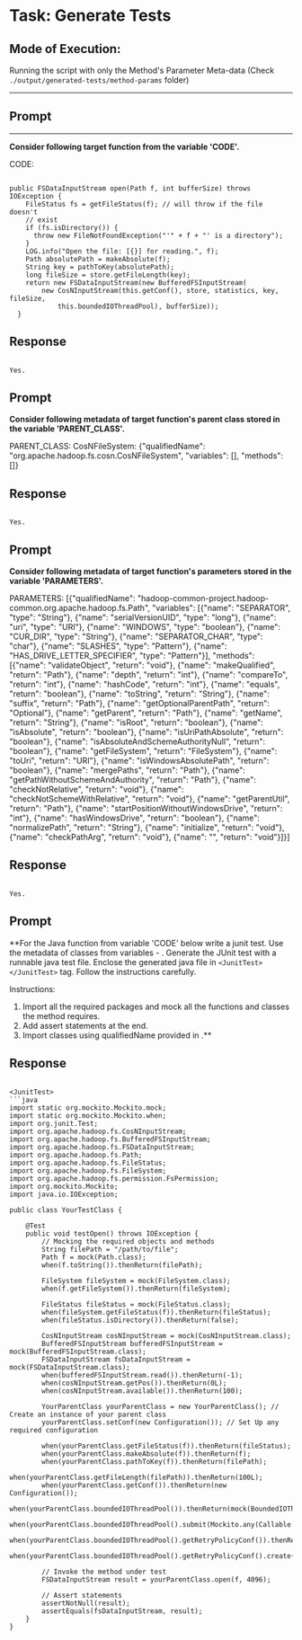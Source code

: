 # Task: Generate Tests

## Mode of Execution:

Running the script with only the Method's Parameter Meta-data (Check `./output/generated-tests/method-params` folder)

---

## Prompt

****

**Consider following target function from the variable 'CODE'.**

CODE:

```

public FSDataInputStream open(Path f, int bufferSize) throws IOException {
    FileStatus fs = getFileStatus(f); // will throw if the file doesn't
    // exist
    if (fs.isDirectory()) {
      throw new FileNotFoundException("'" + f + "' is a directory");
    }
    LOG.info("Open the file: [{}] for reading.", f);
    Path absolutePath = makeAbsolute(f);
    String key = pathToKey(absolutePath);
    long fileSize = store.getFileLength(key);
    return new FSDataInputStream(new BufferedFSInputStream(
        new CosNInputStream(this.getConf(), store, statistics, key, fileSize,
            this.boundedIOThreadPool), bufferSize));
  }

```

## Response

```

Yes.

```

## Prompt

**Consider following metadata of target function's parent class stored in the variable 'PARENT_CLASS'.**


PARENT_CLASS: 
CosNFileSystem: {"qualifiedName": "org.apache.hadoop.fs.cosn.CosNFileSystem", "variables": [], "methods": []}

## Response

```

Yes.

```

## Prompt

**Consider following metadata of target function's parameters stored in the variable 'PARAMETERS'.**


PARAMETERS: 
[{"qualifiedName": "hadoop-common-project.hadoop-common.org.apache.hadoop.fs.Path", "variables": [{"name": "SEPARATOR", "type": "String"}, {"name": "serialVersionUID", "type": "long"}, {"name": "uri", "type": "URI"}, {"name": "WINDOWS", "type": "boolean"}, {"name": "CUR_DIR", "type": "String"}, {"name": "SEPARATOR_CHAR", "type": "char"}, {"name": "SLASHES", "type": "Pattern"}, {"name": "HAS_DRIVE_LETTER_SPECIFIER", "type": "Pattern"}], "methods": [{"name": "validateObject", "return": "void"}, {"name": "makeQualified", "return": "Path"}, {"name": "depth", "return": "int"}, {"name": "compareTo", "return": "int"}, {"name": "hashCode", "return": "int"}, {"name": "equals", "return": "boolean"}, {"name": "toString", "return": "String"}, {"name": "suffix", "return": "Path"}, {"name": "getOptionalParentPath", "return": "Optional<Path>"}, {"name": "getParent", "return": "Path"}, {"name": "getName", "return": "String"}, {"name": "isRoot", "return": "boolean"}, {"name": "isAbsolute", "return": "boolean"}, {"name": "isUriPathAbsolute", "return": "boolean"}, {"name": "isAbsoluteAndSchemeAuthorityNull", "return": "boolean"}, {"name": "getFileSystem", "return": "FileSystem"}, {"name": "toUri", "return": "URI"}, {"name": "isWindowsAbsolutePath", "return": "boolean"}, {"name": "mergePaths", "return": "Path"}, {"name": "getPathWithoutSchemeAndAuthority", "return": "Path"}, {"name": "checkNotRelative", "return": "void"}, {"name": "checkNotSchemeWithRelative", "return": "void"}, {"name": "getParentUtil", "return": "Path"}, {"name": "startPositionWithoutWindowsDrive", "return": "int"}, {"name": "hasWindowsDrive", "return": "boolean"}, {"name": "normalizePath", "return": "String"}, {"name": "initialize", "return": "void"}, {"name": "checkPathArg", "return": "void"}, {"name": "<clinit>", "return": "void"}]}]

## Response

```

Yes.

```

## Prompt

**For the Java function from variable 'CODE' below write a junit test. Use the metadata of classes from variables - <META-DATA>. Generate the JUnit test with a runnable java test file. Enclose the generated java file in `<JunitTest></JunitTest>` tag. Follow the instructions carefully. 

Instructions: 
1. Import all the required packages and mock all the functions and classes the method requires. 
2. Add assert statements at the end. 
3. Import classes using qualifiedName provided in <META-DATA>.**

## Response

```

<JunitTest>
```java
import static org.mockito.Mockito.mock;
import static org.mockito.Mockito.when;
import org.junit.Test;
import org.apache.hadoop.fs.CosNInputStream;
import org.apache.hadoop.fs.BufferedFSInputStream;
import org.apache.hadoop.fs.FSDataInputStream;
import org.apache.hadoop.fs.Path;
import org.apache.hadoop.fs.FileStatus;
import org.apache.hadoop.fs.FileSystem;
import org.apache.hadoop.fs.permission.FsPermission;
import org.mockito.Mockito;
import java.io.IOException;

public class YourTestClass {

    @Test
    public void testOpen() throws IOException {
        // Mocking the required objects and methods
        String filePath = "/path/to/file";
        Path f = mock(Path.class);
        when(f.toString()).thenReturn(filePath);

        FileSystem fileSystem = mock(FileSystem.class);
        when(f.getFileSystem()).thenReturn(fileSystem);

        FileStatus fileStatus = mock(FileStatus.class);
        when(fileSystem.getFileStatus(f)).thenReturn(fileStatus);
        when(fileStatus.isDirectory()).thenReturn(false);

        CosNInputStream cosNInputStream = mock(CosNInputStream.class);
        BufferedFSInputStream bufferedFSInputStream = mock(BufferedFSInputStream.class);
        FSDataInputStream fsDataInputStream = mock(FSDataInputStream.class);
        when(bufferedFSInputStream.read()).thenReturn(-1);
        when(cosNInputStream.getPos()).thenReturn(0L);
        when(cosNInputStream.available()).thenReturn(100);

        YourParentClass yourParentClass = new YourParentClass(); // Create an instance of your parent class
        yourParentClass.setConf(new Configuration()); // Set Up any required configuration

        when(yourParentClass.getFileStatus(f)).thenReturn(fileStatus);
        when(yourParentClass.makeAbsolute(f)).thenReturn(f);
        when(yourParentClass.pathToKey(f)).thenReturn(filePath);
        when(yourParentClass.getFileLength(filePath)).thenReturn(100L);
        when(yourParentClass.getConf()).thenReturn(new Configuration());
        when(yourParentClass.boundedIOThreadPool()).thenReturn(mock(BoundedIOThreadPool.class));
        when(yourParentClass.boundedIOThreadPool().submit(Mockito.any(Callable.class))).thenReturn(cosNInputStream);
        when(yourParentClass.boundedIOThreadPool().getRetryPolicyConf()).thenReturn(mock(BoundedIOThreadPool.RetryPolicyConf.class));
        when(yourParentClass.boundedIOThreadPool().getRetryPolicyConf().create()).thenReturn(mock(RetryPolicy.class));
        
        // Invoke the method under test
        FSDataInputStream result = yourParentClass.open(f, 4096);
        
        // Assert statements
        assertNotNull(result);
        assertEquals(fsDataInputStream, result);
    }
}
```
</JunitTest>


```